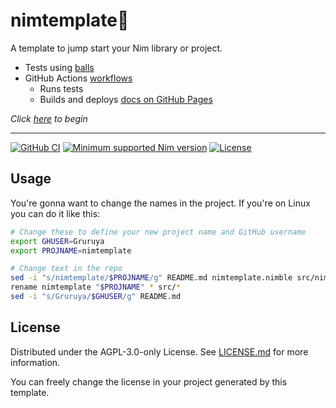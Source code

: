 # nimtemplate:scroll:

A template to jump start your Nim library or project.

* Tests using [balls](https://github.com/disruptek/balls)
* GitHub Actions [workflows](../../actions)
  * Runs tests
  * Builds and deploys [docs on GitHub Pages](https://Gruruya.github.io/nimtemplate/nimtemplate.html)

_Click [here](../../../nimtemplate/generate) to begin_  

---
[![GitHub CI](../../actions/workflows/build.yml/badge.svg)](../../actions/workflows/build.yml)
[![Minimum supported Nim version](https://img.shields.io/badge/Nim-1.6.11+-informational?logo=Nim&labelColor=232733&color=F3D400)](https://nim-lang.org)
[![License](https://img.shields.io/github/license/Gruruya/nimtemplate?logo=GNU&logoColor=000000&labelColor=FFFFFF&color=663366)](LICENSE.md)

Usage
---
You're gonna want to change the names in the project. If you're on Linux you can do it like this:
```sh
# Change these to define your new project name and GitHub username
export GHUSER=Gruruya
export PROJNAME=nimtemplate

# Change text in the repo
sed -i "s/nimtemplate/$PROJNAME/g" README.md nimtemplate.nimble src/nimtemplate.nim tests/test.nim .github/workflows/documentation.yml
rename nimtemplate "$PROJNAME" * src/*
sed -i "s/Gruruya/$GHUSER/g" README.md
```

License
---
Distributed under the AGPL-3.0-only License. See [LICENSE.md](LICENSE.md) for more information.  

You can freely change the license in your project generated by this template.  

